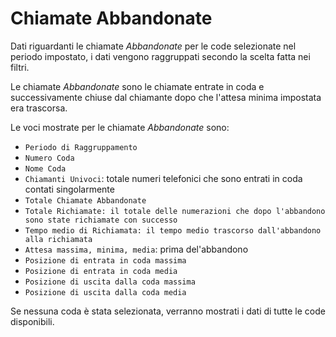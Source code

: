 # Chiamate Abbandonate

Dati riguardanti le chiamate *Abbandonate* per le code selezionate nel
periodo impostato, i dati vengono raggruppati secondo la scelta fatta 
nei filtri.

Le chiamate *Abbandonate* sono le chiamate entrate in coda e 
successivamente chiuse dal chiamante dopo che l'attesa minima 
impostata era trascorsa.

Le voci mostrate per le chiamate *Abbandonate* sono:

- `Periodo di Raggruppamento`
- `Numero Coda`
- `Nome Coda`
- `Chiamanti Univoci`: totale numeri telefonici che sono entrati in coda 
contati singolarmente
- `Totale Chiamate Abbandonate`
- `Totale Richiamate: il totale delle numerazioni che dopo l'abbandono sono state richiamate con successo`
- `Tempo medio di Richiamata: il tempo medio trascorso dall'abbandono alla richiamata`
- `Attesa massima, minima, media`: prima del'abbandono
- `Posizione di entrata in coda massima`
- `Posizione di entrata in coda media`
- `Posizione di uscita dalla coda massima`
- `Posizione di uscita dalla coda media`

Se nessuna coda è stata selezionata, verranno mostrati i dati di tutte
le code disponibili.

